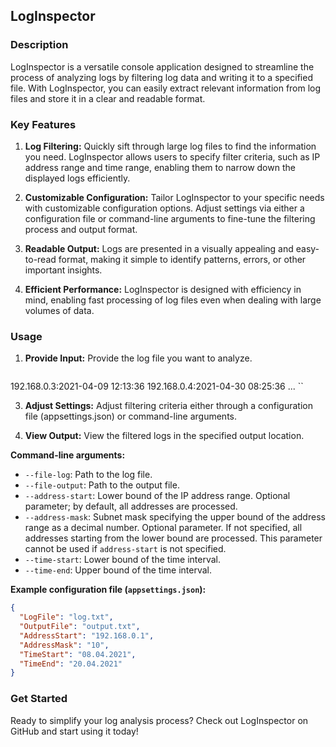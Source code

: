 ## LogInspector

### Description
LogInspector is a versatile console application designed to streamline the process of analyzing logs by filtering log data and writing it to a specified file. With LogInspector, you can easily extract relevant information from log files and store it in a clear and readable format.

### Key Features
1. **Log Filtering:** Quickly sift through large log files to find the information you need. LogInspector allows users to specify filter criteria, such as IP address range and time range, enabling them to narrow down the displayed logs efficiently.
   
2. **Customizable Configuration:** Tailor LogInspector to your specific needs with customizable configuration options. Adjust settings via either a configuration file or command-line arguments to fine-tune the filtering process and output format.

3. **Readable Output:** Logs are presented in a visually appealing and easy-to-read format, making it simple to identify patterns, errors, or other important insights.

4. **Efficient Performance:** LogInspector is designed with efficiency in mind, enabling fast processing of log files even when dealing with large volumes of data.

### Usage
   
1. **Provide Input:** Provide the log file you want to analyze.

   ```text
192.168.0.3:2021-04-09 12:13:36
192.168.0.4:2021-04-30 08:25:36
...
``
   
3. **Adjust Settings:** Adjust filtering criteria either through a configuration file (appsettings.json) or command-line arguments.
   
4. **View Output:** View the filtered logs in the specified output location.

**Command-line arguments:**
- `--file-log`: Path to the log file.
- `--file-output`: Path to the output file.
- `--address-start`: Lower bound of the IP address range. Optional parameter; by default, all addresses are processed.
- `--address-mask`: Subnet mask specifying the upper bound of the address range as a decimal number. Optional parameter. If not specified, all addresses starting from the lower bound are processed. This parameter cannot be used if `address-start` is not specified.
- `--time-start`: Lower bound of the time interval.
- `--time-end`: Upper bound of the time interval.

**Example configuration file (`appsettings.json`):**
```json
{
  "LogFile": "log.txt",
  "OutputFile": "output.txt",
  "AddressStart": "192.168.0.1",
  "AddressMask": "10",
  "TimeStart": "08.04.2021",
  "TimeEnd": "20.04.2021"
}
```
### Get Started
Ready to simplify your log analysis process? Check out LogInspector on GitHub and start using it today!


